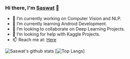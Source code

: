 ### Hi there, I'm [Saswat](https://twitter.com/saswat_sarangi) 👋




- 🔭 I’m currently working on Computer Vision and NLP.
- 🌱 I’m currently learning Android Development.
- 👯 I’m looking to collaborate on Deep Learning Projects.
- 🤔 I’m looking for help with Kaggle Projects.
- 📫 Reach me at: [Here](https://www.linkedin.com/in/saswat-sarangi/)


![Saswat's github stats](https://github-readme-stats.vercel.app/api?username=SAZZZO99&theme=chartreuse-dark&show_icons=true&hide=issues,contribs)
[![Top Langs](https://github-readme-stats.vercel.app/api/top-langs/?username=SAZZZO99&layout=compact&theme=chartreuse-dark&show_icons=true)]

